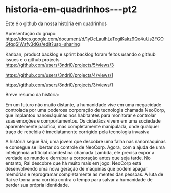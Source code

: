 # historia-em-quadrinhos---pt2

Este é o github da nossa história em quadrinhos

Apresentação do grupo:
https://docs.google.com/document/d/1yDcLauIhLaTegiKakz9Qe4uUs2FGOGfqqSlWsfy3dGs/edit?usp=sharing

Kanban, product backlog e sprint backlog foram feitos usando o github issues e o github projects
https://github.com/users/3ndri0/projects/5/views/3

https://github.com/users/3ndri0/projects/4/views/1

https://github.com/users/3ndri0/projects/3/views/1

Breve resumo da história:

Em um futuro não muito distante, a humanidade vive em uma megacidade controlada por uma poderosa corporação de tecnologia chamada NeoCorp, que implantou nanomáquinas nos habitantes para monitorar e controlar suas emoções e comportamentos. Os cidadãos vivem em uma sociedade aparentemente pacífica, mas completamente manipulada, onde qualquer traço de rebeldia é imediatamente corrigido pela tecnologia invasiva

A história segue Rai, uma jovem que descobre uma falha nas nanomáquinas e consegue se libertar do controle de NeoCorp. Agora, com a ajuda de uma inteligência artificial clandestina chamada Lambda, ele precisa expor a verdade ao mundo e derrubar a corporação antes que seja tarde. No entanto, Rai descobre que há muito mais em jogo: NeoCorp está desenvolvendo uma nova geração de máquinas que podem apagar memórias e reprogramar completamente as mentes das pessoas. A luta de Rai se torna uma corrida contra o tempo para salvar a humanidade de perder sua própria identidade.

